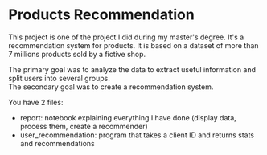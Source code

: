 ﻿# Products Recommendation

This project is one of the project I did during my master's degree. It's a recommendation system for products. It is based on a dataset of more than 7 millions products sold by a fictive shop.  

The primary goal was to analyze the data to extract useful information and split users into several groups.  
The secondary goal was to create a recommendation system.

You have 2 files:
- report: notebook explaining everything I have done (display data, process them, create a recommender)
- user_recommendation: program that takes a client ID and returns stats and recommendations
